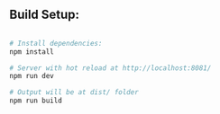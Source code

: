 ## Build Setup:

``` bash

# Install dependencies:
npm install

# Server with hot reload at http://localhost:8081/
npm run dev

# Output will be at dist/ folder
npm run build
```
